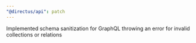 ```yaml
---
"@directus/api": patch
---
```


Implemented schema sanitization for GraphQL throwing an error for invalid collections or relations
